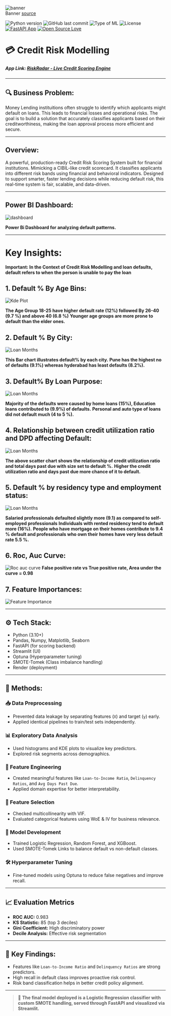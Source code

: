 ![banner](assets/banner.png)  
Banner [source](https://banner.godori.dev/)

![Python version](https://img.shields.io/badge/Python%20version-3.10%2B-lightgrey)
![GitHub last commit](https://img.shields.io/github/last-commit/adin11/ML-Project-Credit-Risk-Modelling)
![Type of ML](https://img.shields.io/badge/Type%20of%20ML-Classification-blue)
![License](https://img.shields.io/badge/License-MIT-green)
[![FastAPI App](https://img.shields.io/badge/Deployed%20with-FastAPI-red)]()
[![Open Source Love](https://badges.frapsoft.com/os/v1/open-source.svg?v=103)](https://github.com/ellerbrock/open-source-badges/)

# 💳 Credit Risk Modelling

##### App Link: [RiskRadar - Live Credit Scoring Engine](https://riskradar.onrender.com)

---

## 🔍 Business Problem:
Money Lending instituitions often struggle to identify which applicants might default on loans. This leads to financial losses and operational risks. The goal is to build a solution that accurately classifies applicants based on their creditworthiness, making the loan approval process more efficient and secure.

---

## Overview:
A powerful, production-ready Credit Risk Scoring System built for financial institutions. Mimicking a CIBIL-like credit scorecard. It classifies applicants into different risk bands using financial and behavioral indicators. Designed to support smarter, faster lending decisions while reducing default risk, this real-time system is fair, scalable, and data-driven.

---

## Power BI Dashboard:
![dashboard](assets/dashboard.png)

**Power Bi Dashboard for analyzing default patterns.**

---

# Key Insights:
**Important: In the Context of Credit Risk Modelling and loan defaults, default refers to when the person is unable to pay the loan**

## 1. Default % By Age Bins:
![Kde Plot](assets/age.png)

**The Age Group 18-25 have higher default rate (12%) followed By 26-40 (9.7 %) and above 40 (6.8 %)**
**Younger age groups are more prone to default than the elder ones.**

## 2. Default % By City:
![Loan Months](assets/city.png)


**This Bar chart illustrates default% by each city.**
**Pune has the highest no of defaults (9.1%) whereas hyderabad has least defaults (8.2%).**


## 3. Default% By Loan Purpose:
![Loan Months](assets/loan_purpose.png)


**Majority of the defaults were caused by home loans (15%), Education loans contributed to (9.9%) of defaults.**
**Personal and auto type of loans did not default much (4 to 5 %).**


## 4. Relationship between credit utilization ratio and DPD affecting Default:
![Loan Months](assets/credit_util.png)


**The above scatter chart shows the relationship of credit utilization ratio and total days past due with size set to default %.**
**Higher the credit utilization ratio and days past due more chance of it to default.**

## 5. Default % by residency type and employment status:
![Loan Months](assets/residency.png)

**Salaried professionals defaulted slightly more (9.1) as compared to self-employed professionals**
**Individuals with rented residency tend to default more (16%).**
**People who have mortgage on their homes contribute to 9.4 % default and professionals who own their homes have very less default rate 5.5 %.**

## 6. Roc, Auc Curve:
![Roc auc curve](assets/roc.png)
**False positive rate vs True positive rate, Area under the curve = 0.98**

## 7. Feature Importances:
![Feature Importance](assets/fc.png)

--- 

## ⚙️ Tech Stack:
- Python (3.10+)
- Pandas, Numpy, Matplotlib, Seaborn
- FastAPI (for scoring backend)
- Streamlit (UI)
- Optuna (Hyperparameter tuning)
- SMOTE-Tomek (Class imbalance handling)
- Render (deployment)

---

## 🧪 Methods:

### 📥 Data Preprocessing
- Prevented data leakage by separating features (`X`) and target (`y`) early.
- Applied identical pipelines to train/test sets independently.

### 📊 Exploratory Data Analysis
- Used histograms and KDE plots to visualize key predictors.
- Explored risk segments across demographics.

### 🧠 Feature Engineering
- Created meaningful features like `Loan-to-Income Ratio`, `Delinquency Ratios`, and `Avg Days Past Due`.
- Applied domain expertise for better interpretability.

### 🧮 Feature Selection
- Checked multicollinearity with VIF.
- Evaluated categorical features using WoE & IV for business relevance.

### 🤖 Model Development
- Trained Logistic Regression, Random Forest, and XGBoost.
- Used SMOTE-Tomek Links to balance default vs non-default classes.

### 🛠️ Hyperparameter Tuning
- Fine-tuned models using Optuna to reduce false negatives and improve recall.

---

## 📈 Evaluation Metrics
- **ROC AUC:** 0.983  
- **KS Statistic:** 85 (top 3 deciles)  
- **Gini Coefficient:** High discriminatory power  
- **Decile Analysis:** Effective risk segmentation

---

## 📌 Key Findings:
- Features like `Loan-to-Income Ratio` and `Delinquency Ratios` are strong predictors.
- High recall in default class improves proactive risk control.
- Risk band classification helps in better credit policy alignment.

---

> 🚀 **The final model deployed is a Logistic Regression classifier with custom SMOTE handling, served through FastAPI and visualized via Streamlit.**
